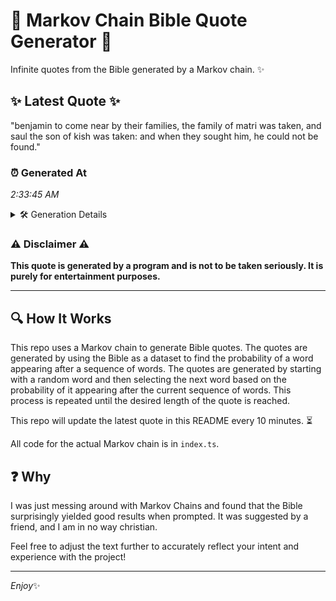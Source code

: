# 📖 Markov Chain Bible Quote Generator 📖

Infinite quotes from the Bible generated by a Markov chain. ✨

## ✨ Latest Quote ✨
"benjamin to come near by their families, the family of matri was taken, and saul the son of kish was taken: and when they sought him, he could not be found."

### ⏰ Generated At
*2:33:45 AM*

<details>
    <summary>🛠️ Generation Details</summary>
    <p>
        <strong>🌱 Seed:</strong> benjamin<br>
        <strong>🔄 Iterations:</strong> 30<br>
        <strong>📜 Context History:</strong><br>[ benjamin ]: to<br>[ benjamin, to ]: come<br>[ benjamin, to, come ]: near<br>[ benjamin, to, come, near ]: by<br>[ benjamin, to, come, near, by ]: their<br>[ benjamin, to, come, near, by, their ]: families,<br>[ to, come, near, by, their, families, ]: the<br>[ come, near, by, their, families,, the ]: family<br>[ near, by, their, families,, the, family ]: of<br>[ by, their, families,, the, family, of ]: matri<br>[ their, families,, the, family, of, matri ]: was<br>[ families,, the, family, of, matri, was ]: taken,<br>[ the, family, of, matri, was, taken, ]: and<br>[ family, of, matri, was, taken,, and ]: saul<br>[ of, matri, was, taken,, and, saul ]: the<br>[ matri, was, taken,, and, saul, the ]: son<br>[ was, taken,, and, saul, the, son ]: of<br>[ taken,, and, saul, the, son, of ]: kish<br>[ and, saul, the, son, of, kish ]: was<br>[ saul, the, son, of, kish, was ]: taken:<br>[ the, son, of, kish, was, taken: ]: and<br>[ son, of, kish, was, taken:, and ]: when<br>[ of, kish, was, taken:, and, when ]: they<br>[ kish, was, taken:, and, when, they ]: sought<br>[ was, taken:, and, when, they, sought ]: him,<br>[ taken:, and, when, they, sought, him, ]: he<br>[ and, when, they, sought, him,, he ]: could<br>[ when, they, sought, him,, he, could ]: not<br>[ they, sought, him,, he, could, not ]: be<br>[ sought, him,, he, could, not, be ]: found.<br>
    </p>
</details>

### ⚠️ Disclaimer ⚠️
**This quote is generated by a program and is not to be taken seriously. It is purely for entertainment purposes.**

---

## 🔍 How It Works

This repo uses a Markov chain to generate Bible quotes. The quotes are generated by using the Bible as a dataset to find the probability of a word appearing after a sequence of words. The quotes are generated by starting with a random word and then selecting the next word based on the probability of it appearing after the current sequence of words. This process is repeated until the desired length of the quote is reached.

This repo will update the latest quote in this README every 10 minutes. ⏳

All code for the actual Markov chain is in `index.ts`.

## ❓ Why

I was just messing around with Markov Chains and found that the Bible surprisingly yielded good results when prompted. 
It was suggested by a friend, and I am in no way christian.

Feel free to adjust the text further to accurately reflect your intent and experience with the project!

---

*Enjoy*✨
